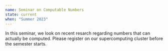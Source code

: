 ```yaml
---
name: Seminar on Computable Numbers
state: current
when: "Summer 2023"
---
```


In this seminar, we look on recent resarch regarding numbers that can actually be
computed.
Please register on our supercomputing cluster before the semester starts.
